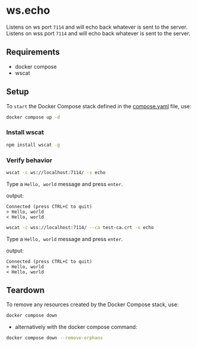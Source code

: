 # ws.echo

Listens on ws port `7114` and will echo back whatever is sent to the server.
Listens on wss port `7114` and will echo back whatever is sent to the server.

## Requirements

- docker compose
- wscat

## Setup

To `start` the Docker Compose stack defined in the [compose.yaml](compose.yaml) file, use:

```bash
docker compose up -d
```

### Install wscat

```bash
npm install wscat -g
```

### Verify behavior

```bash
wscat -c ws://localhost:7114/ -s echo
```

Type a `Hello, world` message and press `enter`.

output:

```text
Connected (press CTRL+C to quit)
> Hello, world
< Hello, world
```

```bash
wscat -c wss://localhost:7114/ --ca test-ca.crt -s echo
```

Type a `Hello, world` message and press `enter`.

output:

```text
Connected (press CTRL+C to quit)
> Hello, world
< Hello, world
```

## Teardown

To remove any resources created by the Docker Compose stack, use:

```bash
docker compose down
```

- alternatively with the docker compose command:

```bash
docker compose down --remove-orphans
```

